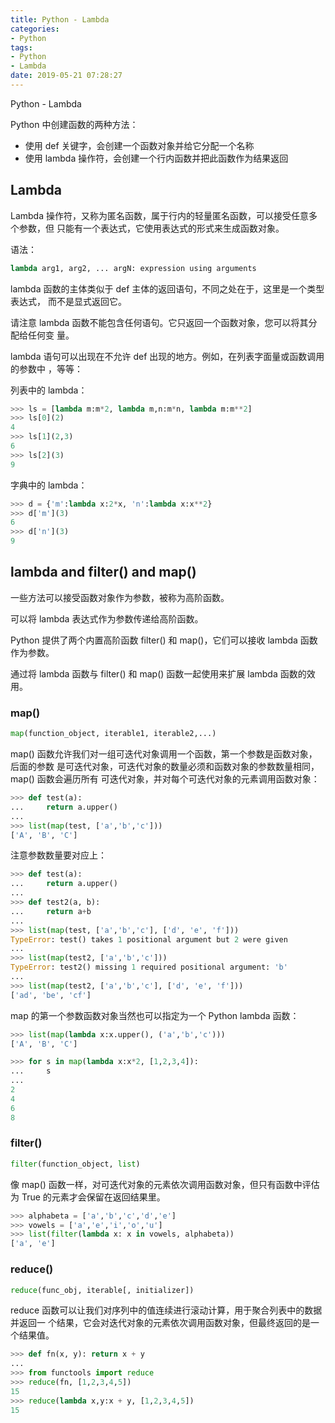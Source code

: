 ```yaml
---
title: Python - Lambda
categories:
- Python
tags:
- Python
- Lambda
date: 2019-05-21 07:28:27
---
```


Python - Lambda

<!--more-->

Python 中创建函数的两种方法：
* 使用 def 关键字，会创建一个函数对象并给它分配一个名称
* 使用 lambda 操作符，会创建一个行内函数并把此函数作为结果返回

## Lambda

Lambda 操作符，又称为匿名函数，属于行内的轻量匿名函数，可以接受任意多个参数，但
只能有一个表达式，它使用表达式的形式来生成函数对象。

语法：
```python
lambda arg1, arg2, ... argN: expression using arguments
```

lambda 函数的主体类似于 def 主体的返回语句，不同之处在于，这里是一个类型表达式，
而不是显式返回它。

请注意 lambda 函数不能包含任何语句。它只返回一个函数对象，您可以将其分配给任何变
量。

lambda 语句可以出现在不允许 def 出现的地方。例如，在列表字面量或函数调用的参数中
，等等：

列表中的 lambda：
```python
>>> ls = [lambda m:m*2, lambda m,n:m*n, lambda m:m**2]
>>> ls[0](2)
4
>>> ls[1](2,3)
6
>>> ls[2](3)
9
```

字典中的 lambda：
```python
>>> d = {'m':lambda x:2*x, 'n':lambda x:x**2}
>>> d['m'](3)
6
>>> d['n'](3)
9
```

## lambda and filter() and map()

一些方法可以接受函数对象作为参数，被称为高阶函数。

可以将 lambda 表达式作为参数传递给高阶函数。

Python 提供了两个内置高阶函数 filter() 和 map()，它们可以接收 lambda 函数作为参数。

通过将 lambda 函数与 filter() 和 map() 函数一起使用来扩展 lambda 函数的效用。

### map()

```python
map(function_object, iterable1, iterable2,...)
```
map() 函数允许我们对一组可迭代对象调用一个函数，第一个参数是函数对象，后面的参数
是可迭代对象，可迭代对象的数量必须和函数对象的参数数量相同，map() 函数会遍历所有
可迭代对象，并对每个可迭代对象的元素调用函数对象：
```python
>>> def test(a):
...     return a.upper()
...
>>> list(map(test, ['a','b','c']))
['A', 'B', 'C']
```

注意参数数量要对应上：
```python
>>> def test(a):
...     return a.upper()
...
>>> def test2(a, b):
...     return a+b
...
>>> list(map(test, ['a','b','c'], ['d', 'e', 'f']))
TypeError: test() takes 1 positional argument but 2 were given
...
>>> list(map(test2, ['a','b','c']))
TypeError: test2() missing 1 required positional argument: 'b'
...
>>> list(map(test2, ['a','b','c'], ['d', 'e', 'f']))
['ad', 'be', 'cf']
```

map 的第一个参数函数对象当然也可以指定为一个 Python lambda 函数：
```python
>>> list(map(lambda x:x.upper(), ('a','b','c')))
['A', 'B', 'C']

>>> for s in map(lambda x:x*2, [1,2,3,4]):
...     s
...
2
4
6
8
```

### filter()

```python
filter(function_object, list)
```
像 map() 函数一样，对可迭代对象的元素依次调用函数对象，但只有函数中评估为 True
的元素才会保留在返回结果里。

```python
>>> alphabeta = ['a','b','c','d','e']
>>> vowels = ['a','e','i','o','u']
>>> list(filter(lambda x: x in vowels, alphabeta))
['a', 'e']
```

### reduce()

```python
reduce(func_obj, iterable[, initializer])
```
reduce 函数可以让我们对序列中的值连续进行滚动计算，用于聚合列表中的数据并返回一
个结果，它会对迭代对象的元素依次调用函数对象，但最终返回的是一个结果值。

```python
>>> def fn(x, y): return x + y
...
>>> from functools import reduce
>>> reduce(fn, [1,2,3,4,5])
15
>>> reduce(lambda x,y:x + y, [1,2,3,4,5])
15
```
